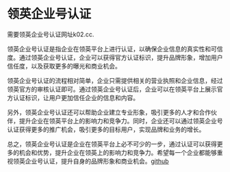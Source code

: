 # 领英企业号认证

需要领英企业号认证网址k02.cc. 

领英企业号认证是指企业在领英平台上进行认证，以确保企业信息的真实性和可信度。通过领英企业号认证，企业可以获得官方认证标识，提升品牌形象，增加用户信任度，以及获取更多的曝光和商业机会。

领英企业号认证的流程相对简单，企业只需提供相关的营业执照和企业信息，经过领英官方的审核认证即可。通过领英企业号认证后，企业可以在领英平台上展示官方认证标识，让用户更加信任企业的信息和内容。

另外，领英企业号认证还可以帮助企业建立专业形象，吸引更多的人才和合作伙伴，提升企业在领英平台上的影响力和竞争力。同时，企业还可以通过领英企业号认证获得更多的推广机会，吸引更多的目标用户，实现品牌和业务的增长。

总之，领英企业号认证是企业在领英平台上必不可少的一步，通过认证可以获得更多的机会和优势，提升企业在领英上的影响力和竞争力。希望每一个企业都能够重视领英企业号认证，提升自身的品牌形象和商业机会。[github](https://github.com)